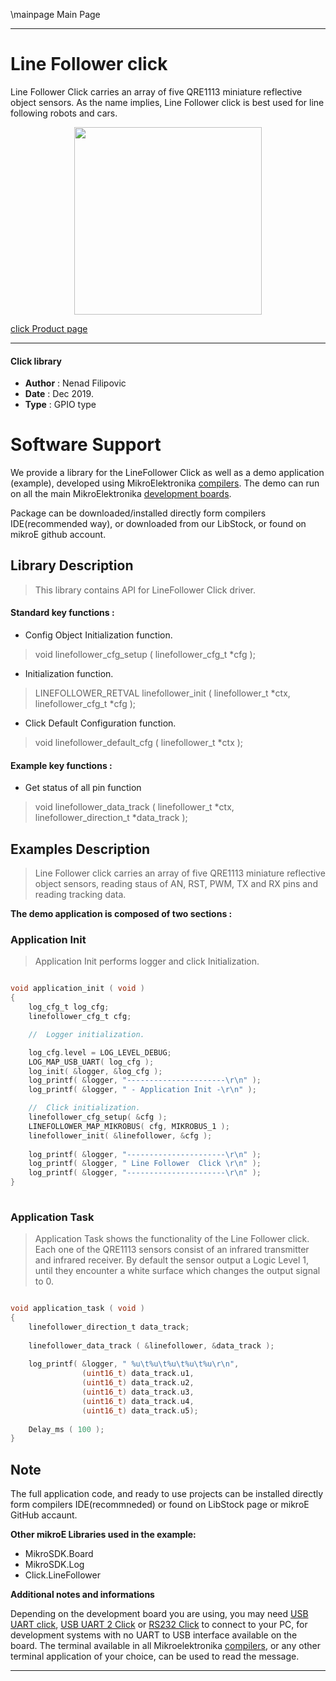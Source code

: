 \mainpage Main Page
 
 

---
# Line Follower click

Line Follower Click carries an array of five QRE1113 miniature reflective object sensors. As the name implies, Line Follower click is best used for line following robots and cars.

<p align="center">
  <img src="https://download.mikroe.com/images/click_for_ide/linefollower_click.png" height=300px>
</p>

[click Product page](https://www.mikroe.com/line-follower-click)

---


#### Click library 

- **Author**        : Nenad Filipovic
- **Date**          : Dec 2019.
- **Type**          : GPIO type


# Software Support

We provide a library for the LineFollower Click 
as well as a demo application (example), developed using MikroElektronika 
[compilers](https://shop.mikroe.com/compilers). 
The demo can run on all the main MikroElektronika [development boards](https://shop.mikroe.com/development-boards).

Package can be downloaded/installed directly form compilers IDE(recommended way), or downloaded from our LibStock, or found on mikroE github account. 

## Library Description

> This library contains API for LineFollower Click driver.

#### Standard key functions :

- Config Object Initialization function.
> void linefollower_cfg_setup ( linefollower_cfg_t *cfg ); 
 
- Initialization function.
> LINEFOLLOWER_RETVAL linefollower_init ( linefollower_t *ctx, linefollower_cfg_t *cfg );

- Click Default Configuration function.
> void linefollower_default_cfg ( linefollower_t *ctx );


#### Example key functions :

- Get status of all pin function
> void linefollower_data_track ( linefollower_t *ctx, linefollower_direction_t *data_track );

## Examples Description

> Line Follower click carries an array of five QRE1113 
> miniature reflective object sensors,
> reading staus of AN, RST, PWM, TX and RX pins and reading tracking data.

**The demo application is composed of two sections :**

### Application Init 

> Application Init performs logger and click Initialization.

```c

void application_init ( void )
{
    log_cfg_t log_cfg;
    linefollower_cfg_t cfg;

    //  Logger initialization.

    log_cfg.level = LOG_LEVEL_DEBUG;
    LOG_MAP_USB_UART( log_cfg );
    log_init( &logger, &log_cfg );
    log_printf( &logger, "----------------------\r\n" );
    log_printf( &logger, " - Application Init -\r\n" );

    //  Click initialization.
    linefollower_cfg_setup( &cfg );
    LINEFOLLOWER_MAP_MIKROBUS( cfg, MIKROBUS_1 );
    linefollower_init( &linefollower, &cfg );
    
    log_printf( &logger, "----------------------\r\n" );
    log_printf( &logger, " Line Follower  Click \r\n" );
    log_printf( &logger, "----------------------\r\n" );
}
  
```

### Application Task

> Application Task shows the functionality of the Line Follower click.
> Each one of the QRE1113 sensors consist of an
> infrared transmitter and infrared receiver. 
> By default the sensor output a Logic Level 1, until they encounter a 
> white surface which changes the output signal to 0.

```c

void application_task ( void )
{
    linefollower_direction_t data_track;
    
    linefollower_data_track ( &linefollower, &data_track );
    
    log_printf( &logger, " %u\t%u\t%u\t%u\t%u\r\n", 
                (uint16_t) data_track.u1, 
                (uint16_t) data_track.u2, 
                (uint16_t) data_track.u3, 
                (uint16_t) data_track.u4, 
                (uint16_t) data_track.u5);
    
    Delay_ms ( 100 );
} 

```

## Note

The full application code, and ready to use projects can be  installed directly form compilers IDE(recommneded) or found on LibStock page or mikroE GitHub accaunt.

**Other mikroE Libraries used in the example:** 

- MikroSDK.Board
- MikroSDK.Log
- Click.LineFollower

**Additional notes and informations**

Depending on the development board you are using, you may need 
[USB UART click](https://shop.mikroe.com/usb-uart-click), 
[USB UART 2 Click](https://shop.mikroe.com/usb-uart-2-click) or 
[RS232 Click](https://shop.mikroe.com/rs232-click) to connect to your PC, for 
development systems with no UART to USB interface available on the board. The 
terminal available in all Mikroelektronika 
[compilers](https://shop.mikroe.com/compilers), or any other terminal application 
of your choice, can be used to read the message.



---
